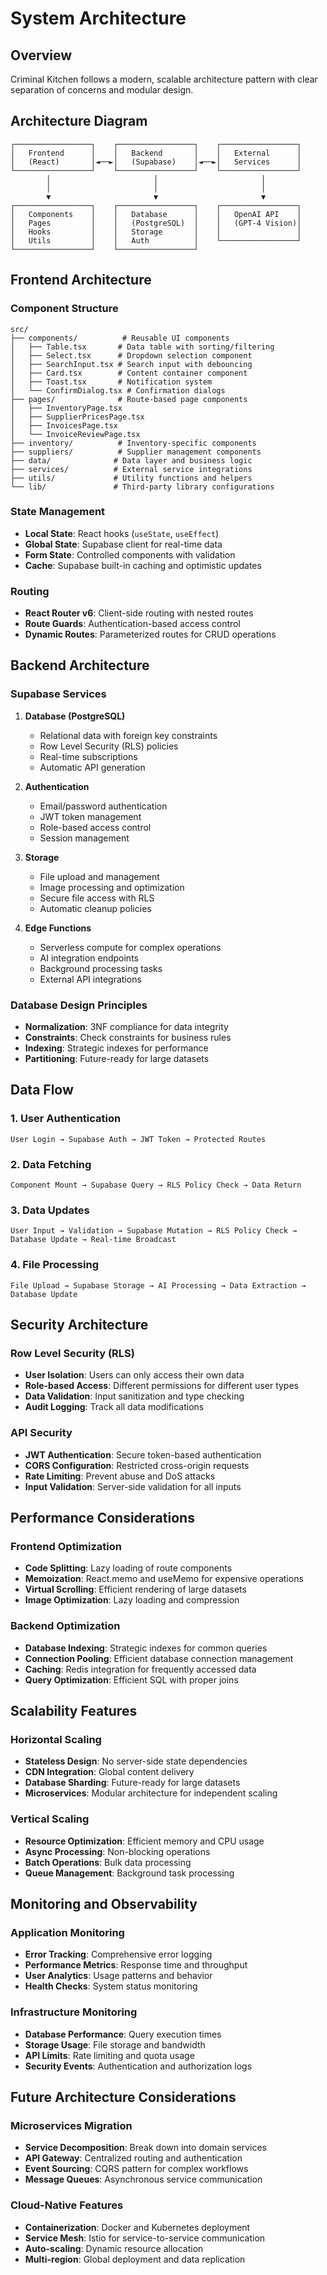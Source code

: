 # System Architecture

## Overview
Criminal Kitchen follows a modern, scalable architecture pattern with clear separation of concerns and modular design.

## Architecture Diagram
```
┌─────────────────┐    ┌─────────────────┐    ┌─────────────────┐
│   Frontend      │    │   Backend       │    │   External      │
│   (React)       │◄──►│   (Supabase)    │◄──►│   Services      │
└─────────────────┘    └─────────────────┘    └─────────────────┘
        │                       │                       │
        │                       │                       │
        ▼                       ▼                       ▼
┌─────────────────┐    ┌─────────────────┐    ┌─────────────────┐
│   Components    │    │   Database      │    │   OpenAI API    │
│   Pages         │    │   (PostgreSQL)  │    │   (GPT-4 Vision)│
│   Hooks         │    │   Storage       │    │                 │
│   Utils         │    │   Auth          │    └─────────────────┘
└─────────────────┘    └─────────────────┘
```

## Frontend Architecture

### Component Structure
```
src/
├── components/          # Reusable UI components
│   ├── Table.tsx       # Data table with sorting/filtering
│   ├── Select.tsx      # Dropdown selection component
│   ├── SearchInput.tsx # Search input with debouncing
│   ├── Card.tsx        # Content container component
│   ├── Toast.tsx       # Notification system
│   └── ConfirmDialog.tsx # Confirmation dialogs
├── pages/              # Route-based page components
│   ├── InventoryPage.tsx
│   ├── SupplierPricesPage.tsx
│   ├── InvoicesPage.tsx
│   └── InvoiceReviewPage.tsx
├── inventory/          # Inventory-specific components
├── suppliers/          # Supplier management components
├── data/              # Data layer and business logic
├── services/          # External service integrations
├── utils/             # Utility functions and helpers
└── lib/               # Third-party library configurations
```

### State Management
- **Local State**: React hooks (`useState`, `useEffect`)
- **Global State**: Supabase client for real-time data
- **Form State**: Controlled components with validation
- **Cache**: Supabase built-in caching and optimistic updates

### Routing
- **React Router v6**: Client-side routing with nested routes
- **Route Guards**: Authentication-based access control
- **Dynamic Routes**: Parameterized routes for CRUD operations

## Backend Architecture

### Supabase Services
1. **Database (PostgreSQL)**
   - Relational data with foreign key constraints
   - Row Level Security (RLS) policies
   - Real-time subscriptions
   - Automatic API generation

2. **Authentication**
   - Email/password authentication
   - JWT token management
   - Role-based access control
   - Session management

3. **Storage**
   - File upload and management
   - Image processing and optimization
   - Secure file access with RLS
   - Automatic cleanup policies

4. **Edge Functions**
   - Serverless compute for complex operations
   - AI integration endpoints
   - Background processing tasks
   - External API integrations

### Database Design Principles
- **Normalization**: 3NF compliance for data integrity
- **Constraints**: Check constraints for business rules
- **Indexing**: Strategic indexes for performance
- **Partitioning**: Future-ready for large datasets

## Data Flow

### 1. User Authentication
```
User Login → Supabase Auth → JWT Token → Protected Routes
```

### 2. Data Fetching
```
Component Mount → Supabase Query → RLS Policy Check → Data Return
```

### 3. Data Updates
```
User Input → Validation → Supabase Mutation → RLS Policy Check → Database Update → Real-time Broadcast
```

### 4. File Processing
```
File Upload → Supabase Storage → AI Processing → Data Extraction → Database Update
```

## Security Architecture

### Row Level Security (RLS)
- **User Isolation**: Users can only access their own data
- **Role-based Access**: Different permissions for different user types
- **Data Validation**: Input sanitization and type checking
- **Audit Logging**: Track all data modifications

### API Security
- **JWT Authentication**: Secure token-based authentication
- **CORS Configuration**: Restricted cross-origin requests
- **Rate Limiting**: Prevent abuse and DoS attacks
- **Input Validation**: Server-side validation for all inputs

## Performance Considerations

### Frontend Optimization
- **Code Splitting**: Lazy loading of route components
- **Memoization**: React.memo and useMemo for expensive operations
- **Virtual Scrolling**: Efficient rendering of large datasets
- **Image Optimization**: Lazy loading and compression

### Backend Optimization
- **Database Indexing**: Strategic indexes for common queries
- **Connection Pooling**: Efficient database connection management
- **Caching**: Redis integration for frequently accessed data
- **Query Optimization**: Efficient SQL with proper joins

## Scalability Features

### Horizontal Scaling
- **Stateless Design**: No server-side state dependencies
- **CDN Integration**: Global content delivery
- **Database Sharding**: Future-ready for large datasets
- **Microservices**: Modular architecture for independent scaling

### Vertical Scaling
- **Resource Optimization**: Efficient memory and CPU usage
- **Async Processing**: Non-blocking operations
- **Batch Operations**: Bulk data processing
- **Queue Management**: Background task processing

## Monitoring and Observability

### Application Monitoring
- **Error Tracking**: Comprehensive error logging
- **Performance Metrics**: Response time and throughput
- **User Analytics**: Usage patterns and behavior
- **Health Checks**: System status monitoring

### Infrastructure Monitoring
- **Database Performance**: Query execution times
- **Storage Usage**: File storage and bandwidth
- **API Limits**: Rate limiting and quota usage
- **Security Events**: Authentication and authorization logs

## Future Architecture Considerations

### Microservices Migration
- **Service Decomposition**: Break down into domain services
- **API Gateway**: Centralized routing and authentication
- **Event Sourcing**: CQRS pattern for complex workflows
- **Message Queues**: Asynchronous service communication

### Cloud-Native Features
- **Containerization**: Docker and Kubernetes deployment
- **Service Mesh**: Istio for service-to-service communication
- **Auto-scaling**: Dynamic resource allocation
- **Multi-region**: Global deployment and data replication
